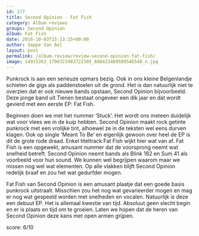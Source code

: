 ```yaml
---
id: 177
title: Second Opinion - Fat Fish
category: Album reviews
groups: Second Opinion
album: Fat Fish
date: 2016-10-03T15:13:15+00:00
author: Seppe Van Ael
layout: post
permalink: /album-review/review-second-opinion-fat-fish/
image: 14915262_1798323483722305_608423489589546540_n.jpg
---
```

Punkrock is aan een serieuze opmars bezig. Ook in ons kleine Belgenlandje schieten de gigs als paddenstoelen uit de grond. Het is dan natuurlijk niet te overzien dat er ook nieuwe bands opstaan, Second Opinion bijvoorbeeld. Deze jonge band uit Tienen bestaat ongeveer een dik jaar en dat wordt gevierd met een eerste EP: Fat Fish.

Beginnen doen we met het nummer ‘Stuck’. Het wordt ons meteen duidelijk wat voor vlees we in de kuip hebben. Second Opinion maakt rock getinte punkrock met een vrolijke tint, alhoewel ze in de teksten wel eens durven klagen. Ook op single ‘Meant To Be’ en eigenlijk gewoon over heel de EP is dit de grote rode draad. Enkel titeltrack Fat Fish wijkt hier wat van af. Fat Fish is een opgewekt, amusant nummer dat de voorsprong neemt wat snelheid betreft. Second Opinion neemt bands als Blink 182 en Sum 41 als voorbeeld voor hun sound. We kunnen wel begrijpen waarom maar we missen nog wel wat elementen. Op alle vlakken blijft Second Opinion redelijk braaf en zou het wat gedurfder mogen.

Fat Fish van Second Opinion is een amusant plaatje dat een goede basis punkrock uitstraalt. Misschien zou het nog wat gevarieerder mogen en mag er nog wat gespeeld worden met snelheden en vocalen. Natuurlijk is deze een debuut EP. Het is allemaal kwestie van tijd. Absoluut geen slecht begin en er is plaats en tijd om te groeien. Laten we hopen dat de heren van Second Opinion deze kans met open armen grijpen.

score: 6/10